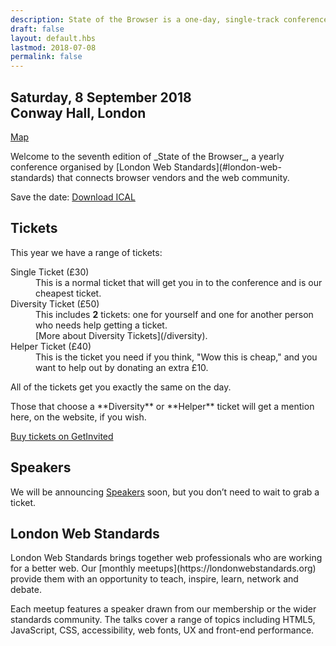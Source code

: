 ```yaml
---
description: State of the Browser is a one-day, single-track conference with widely varying talks about the modern web
draft: false
layout: default.hbs
lastmod: 2018-07-08
permalink: false
---
```


<!-- using plain HTML due to our need to orgnise the page in <section>s which are not available in markdown -->
<section>
  <h2 class="no-bg">Saturday, 8 September 2018 <br>Conway Hall, London</h2>

  <p>
    <a href="https://goo.gl/maps/76RqxhAjzFp" rel="nofollow" class="link--external link--map">Map</a>
  </p>

  <p>
    Welcome to the seventh edition of _State of the Browser_, a yearly conference organised by [London Web Standards](#london-web-standards) that connects browser vendors and the web community.
  </p>

  <p>
    Save the date: <a href="/downloads/stateofthebrowser2018.ics" class="is-external">Download ICAL</a>
  </p>
</section>

<section>
  <h2>Tickets</h2>

  <p>This year we have a range of tickets:</p>

  <dl>
    <dt>Single Ticket (£30)</dt>
    <dd>This is a normal ticket that will get you in to the conference and is our cheapest ticket.</dd>
    <dt>Diversity Ticket (£50)</dt>
    <dd>This includes <strong>2</strong> tickets: one for yourself and one for another person who needs help getting a ticket.<br>
      [More about Diversity Tickets](/diversity).</dd>
    <dt>Helper Ticket (£40)</dt>
    <dd>This is the ticket you need if you think, "Wow this is cheap," and you want to help out by donating an extra £10.</dd>
  </dl>

  <p>All of the tickets get you exactly the same on the day.</p>

  <p>Those that choose a **Diversity** or **Helper** ticket will get a mention here, on the website, if you wish.</p>

  <p><a href="https://getinvited.to/webstandards/state-of-the-browser-2018/">Buy tickets on GetInvited</a></p>

  <!-- <div id="get-tickets">
    <script src="https://embed.getinvited.to/webstandards/state-of-the-browser-2018.js" id="giscript-webstandards-state-of-the-browser-2018" async></script>
  </div> -->
</section>

<section>
  <h2>Speakers</h2>
  <p>We will be announcing <a href="/speakers" rel="internal">Speakers</a> soon, but you don’t need to wait to grab a ticket.</p>
</section>

<section>
  <h2 id="london-web-standards">London Web Standards</h2>

  <p>London Web Standards brings together web professionals who are working for a better web. Our [monthly meetups](https://londonwebstandards.org) provide them with an opportunity to teach, inspire, learn, network and debate.</p>

  <p>Each meetup features a speaker drawn from our membership or the wider standards community. The talks cover a range of topics including HTML5, JavaScript, CSS, accessibility, web fonts, UX and front-end performance.</p>
</section>
